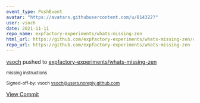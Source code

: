 ```yaml
---
event_type: PushEvent
avatar: "https://avatars.githubusercontent.com/u/814322?"
user: vsoch
date: 2021-11-11
repo_name: expfactory-experiments/whats-missing-zen
html_url: https://github.com/expfactory-experiments/whats-missing-zen/commit/3847589622036e675bcd5b8a109f4f7f03d47c9b
repo_url: https://github.com/expfactory-experiments/whats-missing-zen
---
```


<a href='https://github.com/vsoch' target='_blank'>vsoch</a> pushed to <a href='https://github.com/expfactory-experiments/whats-missing-zen' target='_blank'>expfactory-experiments/whats-missing-zen</a>

<small>missing instructions

Signed-off-by: vsoch <vsoch@users.noreply.github.com></small>

<a href='https://github.com/expfactory-experiments/whats-missing-zen/commit/3847589622036e675bcd5b8a109f4f7f03d47c9b' target='_blank'>View Commit</a>